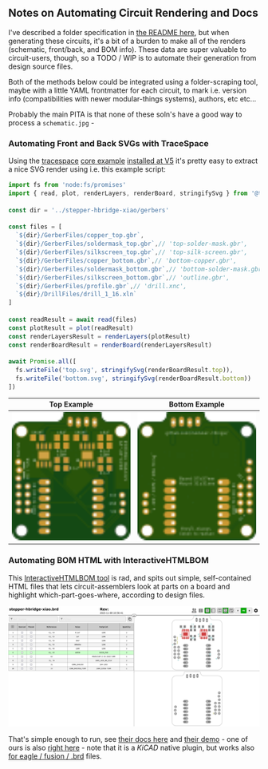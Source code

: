 ## Notes on Automating Circuit Rendering and Docs

I've described a folder specification in [the README here](README.md), but when generating these circuits, it's a bit of a burden to make all of the renders (schematic, front/back, and BOM info). These data are super valuable to circuit-users, though, so a TODO / WIP is to automate their generation from design source files. 

Both of the methods below could be integrated using a folder-scraping tool, maybe with a little YAML frontmatter for each circuit, to mark i.e. version info (compatibilities with newer modular-things systems), authors, etc etc... 

Probably the main PITA is that none of these soln's have a good way to process a `schematic.jpg` - 

### Automating Front and Back SVGs with TraceSpace 

Using the [tracespace](https://github.com/tracespace/tracespace/tree/v5) [core example](https://github.com/tracespace/tracespace/tree/v5/packages/core) [installed at V5](https://www.npmjs.com/package/@tracespace/core/v/next) it's pretty easy to extract a nice SVG render using i.e. this example script:

```js
import fs from 'node:fs/promises'
import { read, plot, renderLayers, renderBoard, stringifySvg } from '@tracespace/core'

const dir = '../stepper-hbridge-xiao/gerbers'

const files = [
  `${dir}/GerberFiles/copper_top.gbr`,
  `${dir}/GerberFiles/soldermask_top.gbr`,// 'top-solder-mask.gbr',
  `${dir}/GerberFiles/silkscreen_top.gbr`,// 'top-silk-screen.gbr',
  `${dir}/GerberFiles/copper_bottom.gbr`,// 'bottom-copper.gbr',
  `${dir}/GerberFiles/soldermask_bottom.gbr`,// 'bottom-solder-mask.gbr',
  `${dir}/GerberFiles/silkscreen_bottom.gbr`,// 'outline.gbr',
  `${dir}/GerberFiles/profile.gbr`,// 'drill.xnc',
  `${dir}/DrillFiles/drill_1_16.xln`
]

const readResult = await read(files)
const plotResult = plot(readResult)
const renderLayersResult = renderLayers(plotResult)
const renderBoardResult = renderBoard(renderLayersResult)

await Promise.all([
  fs.writeFile('top.svg', stringifySvg(renderBoardResult.top)),
  fs.writeFile('bottom.svg', stringifySvg(renderBoardResult.bottom))
])
```

| Top Example | Bottom Example |
| --- | --- |
| <img src="top.svg" width=250px> | <img src="bottom.svg" width=250px> |

### Automating BOM HTML with InteractiveHTMLBOM

This [InteractiveHTMLBOM tool](https://github.com/openscopeproject/InteractiveHtmlBom) is rad, and spits out simple, self-contained HTML files that lets circuit-assemblers look at parts on a board and highlight which-part-goes-where, according to design files.

![bom](interactive-html-bom-demo.png)

That's simple enough to run, see [their docs here](https://github.com/openscopeproject/InteractiveHtmlBom/wiki/Usage) and [their demo](https://openscopeproject.org/InteractiveHtmlBomDemo/html/MZMFC_v8.html) - one of ours is also [right here](ibom.html) - note that it is a *KiCAD* native plugin, but works also [for eagle / fusion / .brd](https://github.com/openscopeproject/InteractiveHtmlBom/wiki/Usage#note-for-eaglefusion360-users) files. 